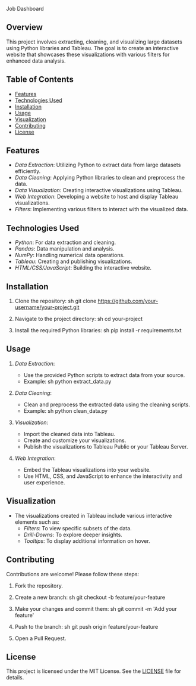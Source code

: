 Job Dashboard

## Overview

This project involves extracting, cleaning, and visualizing large datasets using Python libraries and Tableau. The goal is to create an interactive website that showcases these visualizations with various filters for enhanced data analysis.

## Table of Contents

- [Features](#features)
- [Technologies Used](#technologies-used)
- [Installation](#installation)
- [Usage](#usage)
- [Visualization](#visualization)
- [Contributing](#contributing)
- [License](#license)

## Features

- *Data Extraction*: Utilizing Python to extract data from large datasets efficiently.
- *Data Cleaning*: Applying Python libraries to clean and preprocess the data.
- *Data Visualization*: Creating interactive visualizations using Tableau.
- *Web Integration*: Developing a website to host and display Tableau visualizations.
- *Filters*: Implementing various filters to interact with the visualized data.

## Technologies Used

- *Python*: For data extraction and cleaning.
- *Pandas*: Data manipulation and analysis.
- *NumPy*: Handling numerical data operations.
- *Tableau*: Creating and publishing visualizations.
- *HTML/CSS/JavaScript*: Building the interactive website.

## Installation

1. Clone the repository:
    sh
    git clone https://github.com/your-username/your-project.git
    

2. Navigate to the project directory:
    sh
    cd your-project
    

3. Install the required Python libraries:
    sh
    pip install -r requirements.txt
    

## Usage

1. *Data Extraction*:
    - Use the provided Python scripts to extract data from your source.
    - Example:
        sh
        python extract_data.py
        

2. *Data Cleaning*:
    - Clean and preprocess the extracted data using the cleaning scripts.
    - Example:
        sh
        python clean_data.py
        

3. *Visualization*:
    - Import the cleaned data into Tableau.
    - Create and customize your visualizations.
    - Publish the visualizations to Tableau Public or your Tableau Server.

4. *Web Integration*:
    - Embed the Tableau visualizations into your website.
    - Use HTML, CSS, and JavaScript to enhance the interactivity and user experience.

## Visualization

- The visualizations created in Tableau include various interactive elements such as:
    - *Filters*: To view specific subsets of the data.
    - *Drill-Downs*: To explore deeper insights.
    - *Tooltips*: To display additional information on hover.

## Contributing

Contributions are welcome! Please follow these steps:

1. Fork the repository.
2. Create a new branch:
    sh
    git checkout -b feature/your-feature
    
3. Make your changes and commit them:
    sh
    git commit -m 'Add your feature'
    
4. Push to the branch:
    sh
    git push origin feature/your-feature
    
5. Open a Pull Request.

## License

This project is licensed under the MIT License. See the [LICENSE](LICENSE) file for details.

